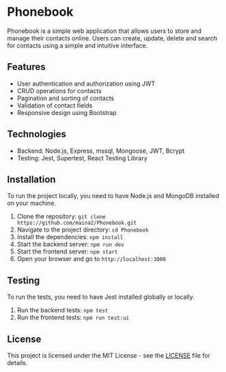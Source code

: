 # Phonebook

Phonebook is a simple web application that allows users to store and manage their contacts online. Users can create, update, delete and search for contacts using a simple and intuitive interface.

## Features

- User authentication and authorization using JWT
- CRUD operations for contacts
- Pagination and sorting of contacts
- Validation of contact fields
- Responsive design using Bootstrap

## Technologies

- Backend: Node.js, Express, mssql, Mongoose, JWT, Bcrypt
- Testing: Jest, Supertest, React Testing Library

## Installation

To run the project locally, you need to have Node.js and MongoDB installed on your machine.

1. Clone the repository: `git clone https://github.com/maina2/Phonebook.git`
2. Navigate to the project directory: `cd Phonebook`
3. Install the dependencies: `npm install`
4. Start the backend server: `npm run dev`
5. Start the frontend server: `npm start`
6. Open your browser and go to `http://localhost:3000`

## Testing

To run the tests, you need to have Jest installed globally or locally.

1. Run the backend tests: `npm test`
2. Run the frontend tests: `npm run test:ui`

## License

This project is licensed under the MIT License - see the [LICENSE](LICENSE) file for details.
